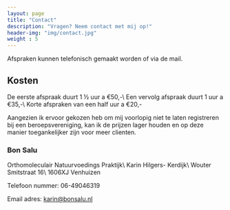 ```yaml
---
layout: page
title: "Contact"
description: "Vragen? Neem contact met mij op!"
header-img: "img/contact.jpg"
weight : 5
---
```


Afspraken kunnen telefonisch gemaakt worden of via de mail.

## Kosten
De eerste afspraak duurt 1 ½ uur a €50,-\\
Een vervolg afspraak duurt 1 uur a €35,-\\
Korte afspraken van een half uur a €20,-

Aangezien ik ervoor gekozen heb om mij voorlopig niet te laten registreren bij een beroepsvereniging, kan ik de prijzen lager houden en op deze manier toegankelijker zijn voor meer clienten.

### Bon Salu
Orthomoleculair Natuurvoedings Praktijk\\
Karin Hilgers- Kerdijk\\
Wouter Smitstraat 16\\
1606XJ Venhuizen

Telefoon nummer: 06-49046319

Email adres: <karin@bonsalu.nl>

